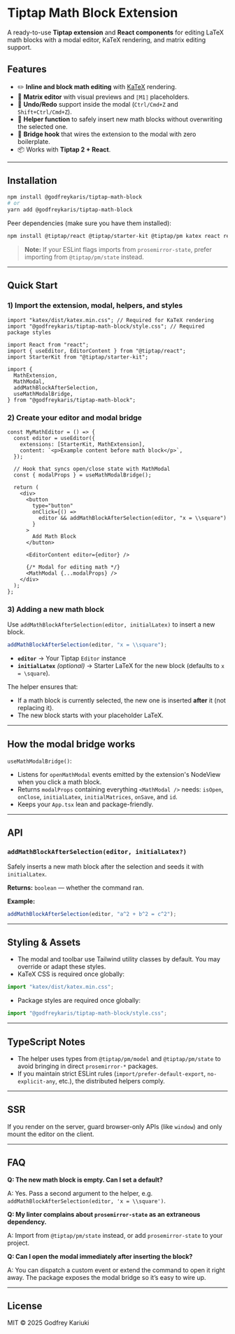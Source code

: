 # Tiptap Math Block Extension

A ready-to-use **Tiptap extension** and **React components** for editing LaTeX math blocks with a modal editor, KaTeX rendering, and matrix editing support.

## Features

- ✏️ **Inline and block math editing** with [KaTeX](https://katex.org/) rendering.
- 🧮 **Matrix editor** with visual previews and `⟦M1⟧` placeholders.
- 🔄 **Undo/Redo** support inside the modal (`Ctrl/Cmd+Z` and `Shift+Ctrl/Cmd+Z`).
- 🧹 **Helper function** to safely insert new math blocks without overwriting the selected one.
- 🔌 **Bridge hook** that wires the extension to the modal with zero boilerplate.
- 📦 Works with **Tiptap 2 + React**.

---

## Installation

```bash
npm install @godfreykaris/tiptap-math-block
# or
yarn add @godfreykaris/tiptap-math-block
```

Peer dependencies (make sure you have them installed):

```bash
npm install @tiptap/react @tiptap/starter-kit @tiptap/pm katex react react-dom
```

> **Note:** If your ESLint flags imports from `prosemirror-state`, prefer importing from `@tiptap/pm/state` instead.

---

## Quick Start

### 1) Import the extension, modal, helpers, and styles

```tsx
import "katex/dist/katex.min.css"; // Required for KaTeX rendering
import "@godfreykaris/tiptap-math-block/style.css"; // Required package styles

import React from "react";
import { useEditor, EditorContent } from "@tiptap/react";
import StarterKit from "@tiptap/starter-kit";

import {
  MathExtension,
  MathModal,
  addMathBlockAfterSelection,
  useMathModalBridge,
} from "@godfreykaris/tiptap-math-block";
```

### 2) Create your editor and modal bridge

```tsx
const MyMathEditor = () => {
  const editor = useEditor({
    extensions: [StarterKit, MathExtension],
    content: `<p>Example content before math block</p>`,
  });

  // Hook that syncs open/close state with MathModal
  const { modalProps } = useMathModalBridge();

  return (
    <div>
      <button
        type="button"
        onClick={() =>
          editor && addMathBlockAfterSelection(editor, "x = \\square")
        }
      >
        Add Math Block
      </button>

      <EditorContent editor={editor} />

      {/* Modal for editing math */}
      <MathModal {...modalProps} />
    </div>
  );
};
```

### 3) Adding a new math block

Use `addMathBlockAfterSelection(editor, initialLatex)` to insert a new block.

```ts
addMathBlockAfterSelection(editor, "x = \\square");
```

- **`editor`** → Your Tiptap `Editor` instance
- **`initialLatex`** _(optional)_ → Starter LaTeX for the new block (defaults to `x = \square`).

The helper ensures that:

- If a math block is currently selected, the new one is inserted **after** it (not replacing it).
- The new block starts with your placeholder LaTeX.

---

## How the modal bridge works

`useMathModalBridge()`:

- Listens for `openMathModal` events emitted by the extension's NodeView when you click a math block.
- Returns `modalProps` containing everything `<MathModal />` needs: `isOpen`, `onClose`, `initialLatex`, `initialMatrices`, `onSave`, and `id`.
- Keeps your `App.tsx` lean and package-friendly.

---

## API

### `addMathBlockAfterSelection(editor, initialLatex?)`

Safely inserts a new math block after the selection and seeds it with `initialLatex`.

**Returns:** `boolean` — whether the command ran.

**Example:**

```ts
addMathBlockAfterSelection(editor, "a^2 + b^2 = c^2");
```

---

## Styling & Assets

- The modal and toolbar use Tailwind utility classes by default. You may override or adapt these styles.
- KaTeX CSS is required once globally:

```ts
import "katex/dist/katex.min.css";
```

- Package styles are required once globally:

```ts
import "@godfreykaris/tiptap-math-block/style.css";
```

---

## TypeScript Notes

- The helper uses types from `@tiptap/pm/model` and `@tiptap/pm/state` to avoid bringing in direct `prosemirror-*` packages.
- If you maintain strict ESLint rules (`import/prefer-default-export`, `no-explicit-any`, etc.), the distributed helpers comply.

---

## SSR

If you render on the server, guard browser-only APIs (like `window`) and only mount the editor on the client.

---

## FAQ

**Q: The new math block is empty. Can I set a default?**

A: Yes. Pass a second argument to the helper, e.g. `addMathBlockAfterSelection(editor, 'x = \\square')`.

**Q: My linter complains about `prosemirror-state` as an extraneous dependency.**

A: Import from `@tiptap/pm/state` instead, or add `prosemirror-state` to your project.

**Q: Can I open the modal immediately after inserting the block?**

A: You can dispatch a custom event or extend the command to open it right away. The package exposes the modal bridge so it’s easy to wire up.

---

## License

MIT © 2025 Godfrey Kariuki
